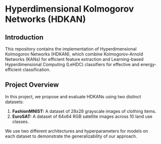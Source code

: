 # Hyperdimensional Kolmogorov Networks (HDKAN)

## Introduction

This repository contains the implementation of Hyperdimensional Kolmogorov Networks (HDKAN), which combine Kolmogorov-Arnold Networks (KANs) for efficient feature extraction and Learning-based Hyperdimensional Computing (LeHDC) classifiers for effective and energy-efficient classification.

## Project Overview

In this project, we propose and evaluate HDKANs using two distinct datasets:
1. **FashionMNIST:** A dataset of 28x28 grayscale images of clothing items.
2. **EuroSAT:** A dataset of 64x64 RGB satellite images across 10 land use classes.

We use two different architectures and hyperparameters for models on each dataset to demonstrate the generalizability of our approach.
